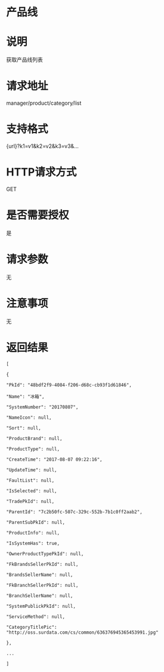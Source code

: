 # 产品线

# 说明

获取产品线列表

# 请求地址

manager/product/category/list

# 支持格式

{url}?k1=v1&k2=v2&k3=v3&...

# HTTP请求方式

GET

# 是否需要授权

是

# 请求参数

无

# 注意事项

无

# 返回结果

`[`

`{`

`"PkId": "48bdf2f9-4084-f206-d68c-cb93f1d61846",`

`"Name": "冰箱",`

`"SystemNumber": "20170807",`

`"NameIcon": null,`

`"Sort": null,`

`"ProductBrand": null,`

`"ProductType": null,`

`"CreateTime": "2017-08-07 09:22:16",`

`"UpdateTime": null,`

`"FaultList": null,`

`"IsSelected": null,`

`"TradePkId": null,`

`"ParentId": "7c2b50fc-507c-329c-552b-7b1c0ff2aab2",`

`"ParentSubPkId": null,`

`"ProductInfo": null,`

`"IsSystemHas": true,`

`"OwnerProductTypePkId": null,`

`"FkBrandsSellerPkId": null,`

`"BrandsSellerName": null,`

`"FkBranchSellerPkId": null,`

`"BranchSellerName": null,`

`"SystemPublickPkId": null,`

`"ServiceMethod": null,`

`"CategoryTitlePic": "http://oss.surdata.com/cs/common/636376945365453991.jpg"`

`},`

`...`

`]`

